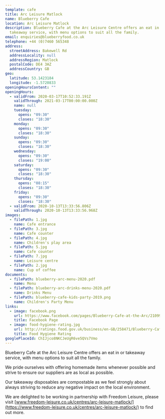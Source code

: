 ```yaml
---
template: cafe
title: Arc Leisure Matlock
name: Blueberry Cafe
location: Arc Leisure Matlock
description: Blueberry Cafe at the Arc Leisure Centre offers an eat in or
  takeaway service, with menu options to suit all the family.
email: enquiries@blueberryfood.co.uk
telephone: +44 (0)7460 565348
address:
  streetAddress: Bakewell Rd
  addressLocality: null
  addressRegion: Matlock
  postalCode: DE4 3AZ
  addressCountry: GB
geo:
  latitude: 53.1423184
  longitude: -1.5720833
openingHoursContent: ""
openingHours:
  - validFrom: 2020-03-17T10:52:33.191Z
    validThrough: 2021-03-17T00:00:00.000Z
    name: null
    tuesday:
      opens: "09:30"
      closes: "18:30"
    monday:
      opens: "09:30"
      closes: "18:30"
    sunday:
      opens: "09:30"
      closes: "18:30"
    wednesday:
      opens: "09:30"
      closes: "19:00"
    saturday:
      opens: "09:30"
      closes: "18:30"
    thursday:
      opens: "08:15"
      closes: "18:30"
    friday:
      opens: "09:30"
      closes: "18:30"
  - validFrom: 2020-10-13T13:33:56.806Z
    validThrough: 2020-10-13T13:33:56.968Z
images:
  - filePath: 1.jpg
    name: Cafe entrance
  - filePath: 3.jpg
    name: Cafe counter
  - filePath: 4.jpg
    name: Children's play area
  - filePath: 5.jpg
    name: Cafe counter
  - filePath: 7.jpg
    name: Leisure centre
  - filePath: 2.jpg
    name: Cup of coffee
documents:
  - filePath: blueberry-arc-menu-2020.pdf
    name: Menu
  - filePath: blueberry-arc-drinks-menu-2020.pdf
    name: Drinks Menu
  - filePath: blueberry-cafe-kids-party-2019.png
    name: Children's Party Menu
links:
  - image: facebook.png
    url: https://www.facebook.com/pages/Blueberry-Cafe-at-the-Arc/210996019253515
    title: Facebook Page
  - image: food-hygiene-rating.jpg
    url: http://ratings.food.gov.uk/business/en-GB/258471/Blueberry-Cafe-Ltd-Matlock
    title: Food Hygiene Rating
googlePlaceId: ChIJjco8NKCJeUgR6ve5QVs7Vmo
---
```


Blueberry Cafe at the Arc Leisure Centre offers an eat in or takeaway service, with menu options to suit all the family.

We pride ourselves with offering homemade items whenever possible and strive to ensure our suppliers are as local as possible.

Our takeaway disposables are compostable as we feel strongly about always striving to reduce any negative impact on the local environment.

We are delighted to be working in partnership with Freedom Leisure, please visit [www.freedom-leisure.co.uk/centres/arc-leisure-matlock/](https://www.freedom-leisure.co.uk/centres/arc-leisure-matlock/) to find out more.
